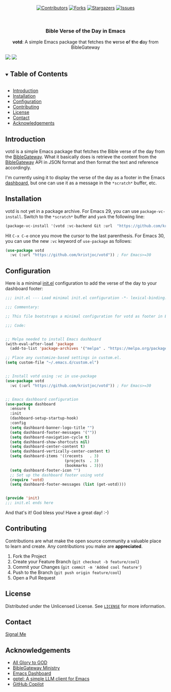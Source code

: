 <!-- PROJECT SHIELDS -->

<div align="center">
  
[![Contributors][contributors-shield]][contributors-url]
[![Forks][forks-shield]][forks-url]
[![Stargazers][stars-shield]][stars-url]
[![Issues][issues-shield]][issues-url]
  
</div>

<!-- PROJECT LOGO -->
<br />
<p align="center">
  <h3 align="center">Bible Verse of the Day in Emacs</h3>

  <p align="center">
    <b>votd</b>: A simple Emacs package that fetches the <b>v</b>erse <b>o</b>f <b>t</b>he <b>d</b>ay from BibleGateway
    <br />
  </p>
</p>

<img src="https://github.com/kristjoc/votd/blob/main/screenshots/dark.png?raw=true">

<img src="https://github.com/kristjoc/votd/blob/main/screenshots/light.png?raw=true">

<!-- TABLE OF CONTENTS -->
<details open="open">
  <summary><h2 style="display: inline-block">Table of Contents</h2></summary>
  <ul>
  <li><a href="#introduction">Introduction</a></li>
  <li><a href="#installation">Installation</a></li>
  <li><a href="#configuration">Configuration</a></li>
  <li><a href="#contributing">Contributing</a></li>
  <li><a href="#license">License</a></li>
  <li><a href="#contact">Contact</a></li>
  <li><a href="#acknowledgements">Acknowledgements</a></li>
  </ul>
</details>


<!-- INTRODUCTION -->
## Introduction

votd is a simple Emacs package that fetches the Bible verse of the day
from the [BibleGateway](https://www.biblegateway.com/).
What it basically does is retrieve the content from the [BibleGateway](https://www.biblegateway.com/votd/get/?format=json&version=KJV)
API in JSON format and then format the text and reference accordingly.  

I'm currently using it to display the verse of the day as a footer in the Emacs
[dashboard](https://github.com/emacs-dashboard/emacs-dashboard), but
one can use it as a message in the `*scratch*` buffer, etc.

<!-- INSTALLATION -->
## Installation

votd is not yet in a package archive. For Emacs 29, you can use
`package-vc-install`. Switch to the `*scratch*` buffer and `yank` the
following line:

``` commonlisp
(package-vc-install '(votd :vc-backend Git :url  "https://github.com/kristjoc/votd"))
```

Hit `C-x C-e` once you move the cursor to the last parenthesis. For Emacs 30, you can use the
new `:vc` keyword of `use-package` as follows:

``` commonlisp
(use-package votd
  :vc (:url "https://github.com/kristjoc/votd")) ; For Emacs>=30

```


<!-- CONFIGURATION -->
## Configuration

Here is a minimal [init.el](https://github.com/kristjoc/votd/blob/main/config/init.el) configuration to add the verse of the day to your dashboard footer:

``` commonlisp
;;; init.el --- Load minimal init.el configuration -*- lexical-binding: t -*-

;;; Commentary:

;; This file bootstraps a minimal configuration for votd as footer in Emacs dashboard.

;;; Code:


;; Melpa needed to install Emacs dashboard
(with-eval-after-load 'package
  (add-to-list 'package-archives '("melpa" . "https://melpa.org/packages/") t))

;; Place any customize-based settings in custom.el.
(setq custom-file "~/.emacs.d/custom.el")


;; Install votd using :vc in use-package
(use-package votd
  :vc (:url "https://github.com/kristjoc/votd")) ; For Emacs>=30


;; Emacs dashboard configuration
(use-package dashboard
  :ensure t
  :init
  (dashboard-setup-startup-hook)
  :config 
  (setq dashboard-banner-logo-title "")
  (setq dashboard-footer-messages '(""))
  (setq dashboard-navigation-cycle t)
  (setq dashboard-show-shortcuts nil)
  (setq dashboard-center-content t)
  (setq dashboard-vertically-center-content t)
  (setq dashboard-items '((recents   . 3)
                          (projects  . 3)
                          (bookmarks . 3)))
  (setq dashboard-footer-icon "")
  ;; Set up the dashboard footer using votd
  (require 'votd)
  (setq dashboard-footer-messages (list (get-votd))))


(provide 'init)
;;; init.el ends here
```

And that's it! God bless you! Have a great day! :-)


<!-- CONTRIBUTING -->
## Contributing

Contributions are what make the open source community a valuable place
to learn and create. Any contributions you make are **appreciated**.

1. Fork the Project
2. Create your Feature Branch (`git checkout -b feature/cool`)
3. Commit your Changes (`git commit -m 'Added cool feature'`)
4. Push to the Branch (`git push origin feature/cool`)
5. Open a Pull Request


<!-- LICENSE -->
## License

Distributed under the Unlicensed License. See
[`LICENSE`](https://github.com/kristjoc/votd/blob/main/LICENSE) for more information.


<!-- CONTACT -->
## Contact

[Signal Me](https://signal.me/#eu/7axcnRBeqe3T1fJ3aDXFqFUOU68-DiBzkLbU3U5kogZ1UR7N5YlH665PzEOJSxdD)


<!-- ACKNOWLEDGEMENTS -->
## Acknowledgements

* [All Glory to GOD](https://www.biblegateway.com/passage/?search=John%203%3A16&version=KJV)
* [BibleGateway Ministry](https://www.biblegateway.com/)
* [Emacs Dashboard](https://github.com/emacs-dashboard/emacs-dashboard)
* [gptel: A simple LLM client for Emacs](https://github.com/karthink/gptel)
* [GitHub Copilot](https://github.com/copilot)


<!-- MARKDOWN LINKS & IMAGES -->
<!-- https://www.markdownguide.org/basic-syntax/#reference-style-links -->
[contributors-shield]: https://img.shields.io/github/contributors/kristjoc/votd.svg?style=for-the-badge
[contributors-url]: https://github.com/kristoc/votd/graphs/contributors
[forks-shield]: https://img.shields.io/github/forks/kristjoc/votd.svg?style=for-the-badge
[forks-url]: https://github.com/kristjoc/votd/network/members
[stars-shield]: https://img.shields.io/github/stars/kristjoc/votd.svg?style=for-the-badge
[stars-url]: https://github.com/kristjoc/votd/stargazers
[issues-shield]: https://img.shields.io/github/issues/kristjoc/votd.svg?style=for-the-badge
[issues-url]: https://github.com/kristjoc/votd/issues
